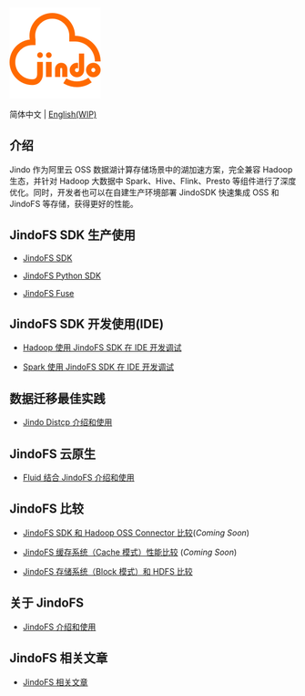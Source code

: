 
![](logo/JindoFS.png)

简体中文 | [English(WIP)](#)

## 介绍

Jindo 作为阿里云 OSS 数据湖计算存储场景中的湖加速方案，完全兼容 Hadoop 生态，并针对 Hadoop 大数据中 Spark、Hive、Flink、Presto 等组件进行了深度优化。同时，开发者也可以在自建生产环境部署 JindoSDK 快速集成 OSS 和 JindoFS 等存储，获得更好的性能。

## JindoFS SDK 生产使用

* [JindoFS SDK](docs/jindofs_sdk_overview.md)

* [JindoFS Python SDK](docs/pyjindo/jindosdk_python_sdk.md)

* [JindoFS Fuse](docs/jindofs_fuse/jindofs_fuse_overview.md)

## JindoFS SDK 开发使用(IDE)

* [Hadoop 使用 JindoFS SDK 在 IDE 开发调试](docs/jindofs_sdk_ide_hadoop.md)

* [Spark 使用 JindoFS SDK 在 IDE 开发调试](docs/jindofs_sdk_ide_spark.md)

## 数据迁移最佳实践

* [Jindo Distcp 介绍和使用](docs/jindo_distcp/jindo_distcp_overview.md)

## JindoFS 云原生

* [Fluid 结合 JindoFS 介绍和使用](docs/jindo_fluid/jindo_fluid_overview.md)

## JindoFS 比较

* [JindoFS SDK 和 Hadoop OSS Connector 比较](#)(*Coming Soon*)

* [JindoFS 缓存系统（Cache 模式）性能比较](#) (*Coming Soon*)

* [JindoFS 存储系统（Block 模式）和 HDFS 比较](docs/comparisons/jindofs_block_vs_hdfs.md)

## 关于 JindoFS

* [JindoFS 介绍和使用](https://help.aliyun.com/document_detail/199488.html)

## JindoFS 相关文章

* [JindoFS 相关文章](docs/jindofs_articles.md)

